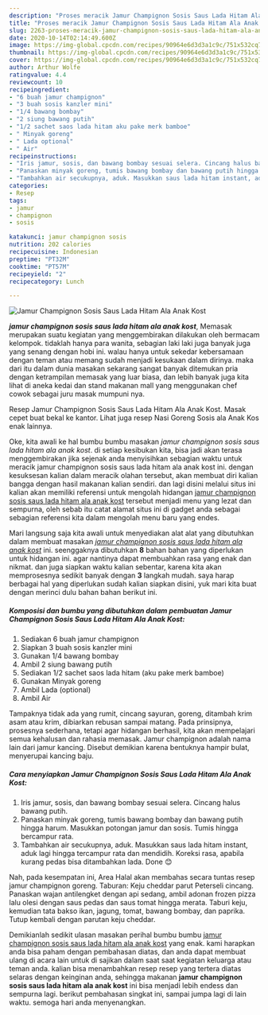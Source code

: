 ```yaml
---
description: "Proses meracik Jamur Champignon Sosis Saus Lada Hitam Ala Anak Kost Lezat"
title: "Proses meracik Jamur Champignon Sosis Saus Lada Hitam Ala Anak Kost Lezat"
slug: 2263-proses-meracik-jamur-champignon-sosis-saus-lada-hitam-ala-anak-kost-lezat
date: 2020-10-14T02:14:49.600Z
image: https://img-global.cpcdn.com/recipes/90964e6d3d3a1c9c/751x532cq70/jamur-champignon-sosis-saus-lada-hitam-ala-anak-kost-foto-resep-utama.jpg
thumbnail: https://img-global.cpcdn.com/recipes/90964e6d3d3a1c9c/751x532cq70/jamur-champignon-sosis-saus-lada-hitam-ala-anak-kost-foto-resep-utama.jpg
cover: https://img-global.cpcdn.com/recipes/90964e6d3d3a1c9c/751x532cq70/jamur-champignon-sosis-saus-lada-hitam-ala-anak-kost-foto-resep-utama.jpg
author: Arthur Wolfe
ratingvalue: 4.4
reviewcount: 10
recipeingredient:
- "6 buah jamur champignon"
- "3 buah sosis kanzler mini"
- "1/4 bawang bombay"
- "2 siung bawang putih"
- "1/2 sachet saos lada hitam aku pake merk bamboe"
- " Minyak goreng"
- " Lada optional"
- " Air"
recipeinstructions:
- "Iris jamur, sosis, dan bawang bombay sesuai selera. Cincang halus bawang putih."
- "Panaskan minyak goreng, tumis bawang bombay dan bawang putih hingga harum. Masukkan potongan jamur dan sosis. Tumis hingga bercampur rata."
- "Tambahkan air secukupnya, aduk. Masukkan saus lada hitam instant, aduk lagi hingga tercampur rata dan mendidih. Koreksi rasa, apabila kurang pedas bisa ditambahkan lada. Done 😊"
categories:
- Resep
tags:
- jamur
- champignon
- sosis

katakunci: jamur champignon sosis 
nutrition: 202 calories
recipecuisine: Indonesian
preptime: "PT32M"
cooktime: "PT57M"
recipeyield: "2"
recipecategory: Lunch

---
```



![Jamur Champignon Sosis Saus Lada Hitam Ala Anak Kost](https://img-global.cpcdn.com/recipes/90964e6d3d3a1c9c/751x532cq70/jamur-champignon-sosis-saus-lada-hitam-ala-anak-kost-foto-resep-utama.jpg)

<b><i>jamur champignon sosis saus lada hitam ala anak kost</i></b>, Memasak merupakan suatu kegiatan yang menggembirakan dilakukan oleh bermacam kelompok. tidaklah hanya para wanita, sebagian laki laki juga banyak juga yang senang dengan hobi ini. walau hanya untuk sekedar kebersamaan dengan teman atau memang sudah menjadi kesukaan dalam dirinya. maka dari itu dalam dunia masakan sekarang sangat banyak ditemukan pria dengan ketrampilan memasak yang luar biasa, dan lebih banyak juga kita lihat di aneka kedai dan stand makanan mall yang menggunakan chef cowok sebagai juru masak mumpuni nya.

Resep Jamur Champignon Sosis Saus Lada Hitam Ala Anak Kost. Masak cepet buat bekal ke kantor. Lihat juga resep Nasi Goreng Sosis ala Anak Kos enak lainnya.

Oke, kita awali ke hal bumbu bumbu masakan <i>jamur champignon sosis saus lada hitam ala anak kost</i>. di setiap kesibukan kita, bisa jadi akan terasa menggembirakan jika sejenak anda menyisihkan sebagian waktu untuk meracik jamur champignon sosis saus lada hitam ala anak kost ini. dengan kesuksesan kalian dalam meracik olahan tersebut, akan membuat diri kalian bangga dengan hasil makanan kalian sendiri. dan lagi disini melalui situs ini kalian akan memiliki referensi untuk mengolah hidangan <u>jamur champignon sosis saus lada hitam ala anak kost</u> tersebut menjadi menu yang lezat dan sempurna, oleh sebab itu catat alamat situs ini di gadget anda sebagai sebagian referensi kita dalam mengolah menu baru yang endes.


Mari langsung saja kita awali untuk menyediakan alat alat yang dibutuhkan dalam membuat masakan <u><i>jamur champignon sosis saus lada hitam ala anak kost</i></u> ini. seenggaknya dibutuhkan <b>8</b> bahan bahan yang diperlukan untuk hidangan ini. agar nantinya dapat membuahkan rasa yang enak dan nikmat. dan juga siapkan waktu kalian sebentar, karena kita akan memprosesnya sedikit banyak dengan <b>3</b> langkah mudah. saya harap berbagai hal yang diperlukan sudah kalian siapkan disini, yuk mari kita buat dengan merinci dulu bahan bahan berikut ini.

<!--inarticleads1-->

##### Komposisi dan bumbu yang dibutuhkan dalam pembuatan Jamur Champignon Sosis Saus Lada Hitam Ala Anak Kost:

1. Sediakan 6 buah jamur champignon
1. Siapkan 3 buah sosis kanzler mini
1. Gunakan 1/4 bawang bombay
1. Ambil 2 siung bawang putih
1. Sediakan 1/2 sachet saos lada hitam (aku pake merk bamboe)
1. Gunakan  Minyak goreng
1. Ambil  Lada (optional)
1. Ambil  Air


Tampaknya tidak ada yang rumit, cincang sayuran, goreng, ditambah krim asam atau krim, dibiarkan rebusan sampai matang. Pada prinsipnya, prosesnya sederhana, tetapi agar hidangan berhasil, kita akan mempelajari semua kehalusan dan rahasia memasak. Jamur champignon adalah nama lain dari jamur kancing. Disebut demikian karena bentuknya hampir bulat, menyerupai kancing baju. 

<!--inarticleads2-->

##### Cara menyiapkan Jamur Champignon Sosis Saus Lada Hitam Ala Anak Kost:

1. Iris jamur, sosis, dan bawang bombay sesuai selera. Cincang halus bawang putih.
1. Panaskan minyak goreng, tumis bawang bombay dan bawang putih hingga harum. Masukkan potongan jamur dan sosis. Tumis hingga bercampur rata.
1. Tambahkan air secukupnya, aduk. Masukkan saus lada hitam instant, aduk lagi hingga tercampur rata dan mendidih. Koreksi rasa, apabila kurang pedas bisa ditambahkan lada. Done 😊


Nah, pada kesempatan ini, Area Halal akan membahas secara tuntas resep jamur champignon goreng. Taburan: Keju cheddar parut Peterseli cincang. Panaskan wajan antilengket dengan api sedang, ambil adonan frozen pizza lalu olesi dengan saus pedas dan saus tomat hingga merata. Taburi keju, kemudian tata bakso ikan, jagung, tomat, bawang bombay, dan paprika. Tutup kembali dengan parutan keju cheddar. 

Demikianlah sedikit ulasan masakan perihal bumbu bumbu <u>jamur champignon sosis saus lada hitam ala anak kost</u> yang enak. kami harapkan anda bisa paham dengan pembahasan diatas, dan anda dapat membuat ulang di acara lain untuk di sajikan dalam saat saat kegiatan keluarga atau teman anda. kalian bisa menambahkan resep resep yang tertera diatas selaras dengan keinginan anda, sehingga makanan <b>jamur champignon sosis saus lada hitam ala anak kost</b> ini bisa menjadi lebih endess dan sempurna lagi. berikut pembahasan singkat ini, sampai jumpa lagi di lain waktu. semoga hari anda menyenangkan.
